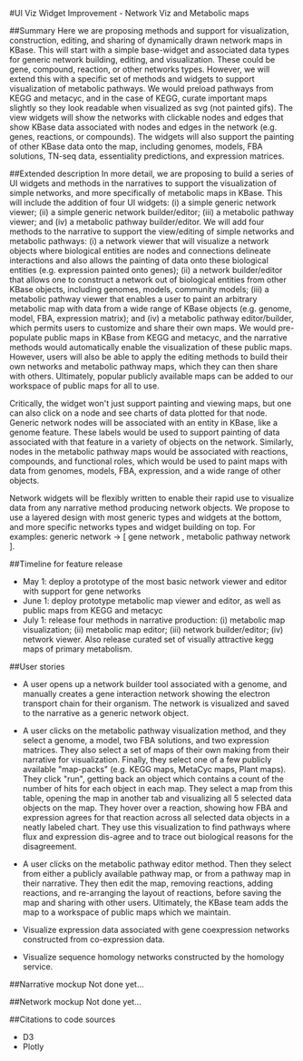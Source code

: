 #UI Viz Widget Improvement - Network Viz and Metabolic maps

##Summary
Here we are proposing methods and support for visualization, construction, editing, and sharing of dynamically drawn network maps in KBase. This will start with a simple base-widget and associated data types for generic network building, editing, and visualization. These could be gene, compound, reaction, or other networks types. However, we will extend this with a specific set of methods and widgets to support visualization of metabolic pathways. We would preload pathways from KEGG and metacyc, and in the case of KEGG, curate important maps slightly so they look readable when visualized as svg (not painted gifs). The view widgets will show the networks with clickable nodes and edges that show KBase data associated with nodes and edges in the network (e.g. genes, reactions, or compounds). The widgets will also support the painting of other KBase data onto the map, including genomes, models, FBA solutions, TN-seq data, essentiality predictions, and expression matrices.

##Extended description
In more detail, we are proposing to build a series of UI widgets and methods in the narratives to support the visualization of simple networks, and more specifically of metabolic maps in KBase. This will include the addition of four UI widgets: (i) a simple generic network viewer; (ii) a simple generic network builder/editor; (iii) a metabolic pathway viewer; and (iv) a metabolic pathway builder/editor. We will add four methods to the narrative to support the view/editing of simple networks and metabolic pathways: (i) a network viewer that will visualize a network objects where biological entities are nodes and connections delineate interactions and also allows the painting of data onto these biological entities (e.g. expression painted onto genes); (ii) a network builder/editor that allows one to construct a network out of biological entities from other KBase objects, including genomes, models, community models; (iii) a metabolic pathway viewer that enables a user to paint an arbitrary metabolic map with data from a wide range of KBase objects (e.g. genome, model, FBA, expression matrix); and (iv) a metabolic pathway editor/builder, which permits users to customize and share their own maps. We would pre-populate public maps in KBase from KEGG and metacyc, and the narrative methods would automatically enable the visualization of these public maps. However, users will also be able to apply the editing methods to build their own networks and metabolic pathway maps, which they can then share with others. Ultimately, popular publicly available maps can be added to our workspace of public maps for all to use.

Critically, the widget won't just support painting and viewing maps, but one can also click on a node and see charts of data plotted for that node. Generic network nodes will be associated with an entity in KBase, like a genome feature. These labels would be used to support painting of data associated with that feature in a variety of objects on the network. Similarly, nodes in the metabolic pathway maps would be associated with reactions, compounds, and functional roles, which would be used to paint maps with data from genomes, models, FBA, expression, and a wide range of other objects.

Network widgets will be flexibly written to enable their rapid use to visualize data from any narrative method producing network objects. We propose to use a layered design with most generic types and widgets at the bottom, and more specific networks types and widget building on top. For examples: generic network -> [ gene network , metabolic pathway network ].

##Timeline for feature release
+ May 1: deploy a prototype of the most basic network viewer and editor with support for gene networks
+ June 1: deploy prototype metabolic map viewer and editor, as well as public maps from KEGG and metacyc
+ July 1: release four methods in narrative production: (i) metabolic map visualization; (ii) metabolic map editor; (iii) network builder/editor; (iv) network viewer. Also release curated set of visually attractive kegg maps of primary metabolism.

##User stories
+	A user opens up a network builder tool associated with a genome, and manually creates a gene interaction network showing the electron transport chain for their organism. The network is visualized and saved to the narrative as a generic network object.

+	A user clicks on the metabolic pathway visualization method, and they select a genome, a model, two FBA solutions, and two expression matrices. They also select a set of maps of their own making from their narrative for visualization. Finally, they select one of a few publicly available "map-packs" (e.g. KEGG maps, MetaCyc maps, Plant maps). They click "run", getting back an object which contains a count of the number of hits for each object in each map. They select a map from this table, opening the map in another tab and visualizing all 5 selected data objects on the map. They hover over a reaction, showing how FBA and expression agrees for that reaction across all selected data objects in a neatly labeled chart. They use this visualization to find pathways where flux and expression dis-agree and to trace out biological reasons for the disagreement.

+	A user clicks on the metabolic pathway editor method. Then they select from either a publicly available pathway map, or from a pathway map in their narrative. They then edit the map, removing reactions, adding reactions, and re-arranging the layout of reactions, before saving the map and sharing with other users. Ultimately, the KBase team adds the map to a workspace of public maps which we maintain.

+	Visualize expression data associated with gene coexpression networks constructed from co-expression data.

+	Visualize sequence homology networks constructed by the homology service.

##Narrative mockup
Not done yet...

##Network mockup
Not done yet...

##Citations to code sources
+	D3
+	Plotly